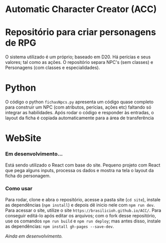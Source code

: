 # ﻿Automatic Character Creator (ACC)

# Repositório para criar personagens de RPG
O sistema utilizado é um próprio; baseado em D20. 
Há perícias e seus valores; tal como as ações. 
O repositório separa NPC's (sem classes) e Personagens (com classes e especialidades). 

# Python
O código o python `fichasNpcs.py` apresenta um código quase completo para construir um NPC (com atributos, perícias, ações etc) faltando só integrar as habilidades. 
Após rodar o código e responder às entradas, o layout da ficha é copiada automaticamente para a área de transferência

# WebSite
### Em desenvolvimento...
Está sendo utilizado o React com base do site. 
Pequeno projeto com React que pega alguns inputs, processa os dados e mostra na tela o layout da ficha do personagem. 

### Como usar
Para rodar, clone e abra o repositório, acesse a pasta site (`cd site`), instale as dependências (`npm install`) e depois dê inicio nele com `npm run dev`. 
Para acessar o site, utilize o site `https://brasilicioh.github.io/ACC/`. Para conseguir editá-lo após editar os arquivos; com o fork desse repositório, use os comandos `npm run build` e `npm run deploy`; mas antes disso, instale as dependências: `npm install gh-pages --save-dev`. 

*Ainda em desenvolvimento.*
